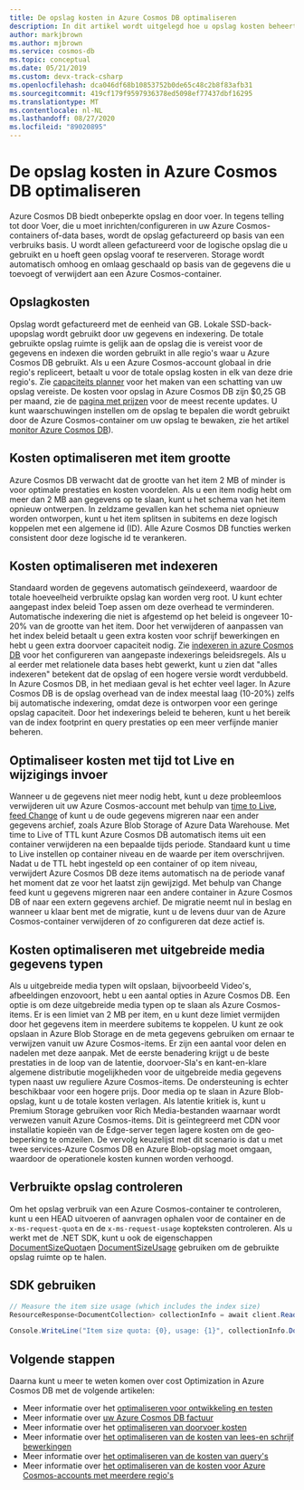 ```yaml
---
title: De opslag kosten in Azure Cosmos DB optimaliseren
description: In dit artikel wordt uitgelegd hoe u opslag kosten beheert voor de gegevens die zijn opgeslagen in Azure Cosmos DB
author: markjbrown
ms.author: mjbrown
ms.service: cosmos-db
ms.topic: conceptual
ms.date: 05/21/2019
ms.custom: devx-track-csharp
ms.openlocfilehash: dca046df68b10853752b0de65c48c2b8f83afb31
ms.sourcegitcommit: 419cf179f9597936378ed5098ef77437dbf16295
ms.translationtype: MT
ms.contentlocale: nl-NL
ms.lasthandoff: 08/27/2020
ms.locfileid: "89020895"
---
```

# <a name="optimize-storage-cost-in-azure-cosmos-db"></a>De opslag kosten in Azure Cosmos DB optimaliseren

Azure Cosmos DB biedt onbeperkte opslag en door voer. In tegens telling tot door Voer, die u moet inrichten/configureren in uw Azure Cosmos-containers of-data bases, wordt de opslag gefactureerd op basis van een verbruiks basis. U wordt alleen gefactureerd voor de logische opslag die u gebruikt en u hoeft geen opslag vooraf te reserveren. Storage wordt automatisch omhoog en omlaag geschaald op basis van de gegevens die u toevoegt of verwijdert aan een Azure Cosmos-container.

## <a name="storage-cost"></a>Opslagkosten

Opslag wordt gefactureerd met de eenheid van GB. Lokale SSD-back-upopslag wordt gebruikt door uw gegevens en indexering. De totale gebruikte opslag ruimte is gelijk aan de opslag die is vereist voor de gegevens en indexen die worden gebruikt in alle regio's waar u Azure Cosmos DB gebruikt. Als u een Azure Cosmos-account globaal in drie regio's repliceert, betaalt u voor de totale opslag kosten in elk van deze drie regio's. Zie [capaciteits planner](https://www.documentdb.com/capacityplanner) voor het maken van een schatting van uw opslag vereiste. De kosten voor opslag in Azure Cosmos DB zijn $0,25 GB per maand, zie de [pagina met prijzen](https://azure.microsoft.com/pricing/details/cosmos-db/) voor de meest recente updates. U kunt waarschuwingen instellen om de opslag te bepalen die wordt gebruikt door de Azure Cosmos-container om uw opslag te bewaken, zie het artikel [monitor Azure Cosmos DB](monitor-accounts.md)).

## <a name="optimize-cost-with-item-size"></a>Kosten optimaliseren met item grootte

Azure Cosmos DB verwacht dat de grootte van het item 2 MB of minder is voor optimale prestaties en kosten voordelen. Als u een item nodig hebt om meer dan 2 MB aan gegevens op te slaan, kunt u het schema van het item opnieuw ontwerpen. In zeldzame gevallen kan het schema niet opnieuw worden ontworpen, kunt u het item splitsen in subitems en deze logisch koppelen met een algemene id (ID). Alle Azure Cosmos DB functies werken consistent door deze logische id te verankeren.

## <a name="optimize-cost-with-indexing"></a>Kosten optimaliseren met indexeren

Standaard worden de gegevens automatisch geïndexeerd, waardoor de totale hoeveelheid verbruikte opslag kan worden verg root. U kunt echter aangepast index beleid Toep assen om deze overhead te verminderen. Automatische indexering die niet is afgestemd op het beleid is ongeveer 10-20% van de grootte van het item. Door het verwijderen of aanpassen van het index beleid betaalt u geen extra kosten voor schrijf bewerkingen en hebt u geen extra doorvoer capaciteit nodig. Zie [indexeren in azure Cosmos DB](indexing-policies.md) voor het configureren van aangepaste indexerings beleidsregels. Als u al eerder met relationele data bases hebt gewerkt, kunt u zien dat "alles indexeren" betekent dat de opslag of een hogere versie wordt verdubbeld. In Azure Cosmos DB, in het mediaan geval is het echter veel lager. In Azure Cosmos DB is de opslag overhead van de index meestal laag (10-20%) zelfs bij automatische indexering, omdat deze is ontworpen voor een geringe opslag capaciteit. Door het indexerings beleid te beheren, kunt u het bereik van de index footprint en query prestaties op een meer verfijnde manier beheren.

## <a name="optimize-cost-with-time-to-live-and-change-feed"></a>Optimaliseer kosten met tijd tot Live en wijzigings invoer

Wanneer u de gegevens niet meer nodig hebt, kunt u deze probleemloos verwijderen uit uw Azure Cosmos-account met behulp van [time to Live](time-to-live.md), [feed Change](change-feed.md) of kunt u de oude gegevens migreren naar een ander gegevens archief, zoals Azure Blob Storage of Azure Data Warehouse. Met time to Live of TTL kunt Azure Cosmos DB automatisch items uit een container verwijderen na een bepaalde tijds periode. Standaard kunt u time to Live instellen op container niveau en de waarde per item overschrijven. Nadat u de TTL hebt ingesteld op een container of op item niveau, verwijdert Azure Cosmos DB deze items automatisch na de periode vanaf het moment dat ze voor het laatst zijn gewijzigd. Met behulp van Change feed kunt u gegevens migreren naar een andere container in Azure Cosmos DB of naar een extern gegevens archief. De migratie neemt nul in beslag en wanneer u klaar bent met de migratie, kunt u de levens duur van de Azure Cosmos-container verwijderen of zo configureren dat deze actief is.

## <a name="optimize-cost-with-rich-media-data-types"></a>Kosten optimaliseren met uitgebreide media gegevens typen 

Als u uitgebreide media typen wilt opslaan, bijvoorbeeld Video's, afbeeldingen enzovoort, hebt u een aantal opties in Azure Cosmos DB. Een optie is om deze uitgebreide media typen op te slaan als Azure Cosmos-items. Er is een limiet van 2 MB per item, en u kunt deze limiet vermijden door het gegevens item in meerdere subitems te koppelen. U kunt ze ook opslaan in Azure Blob Storage en de meta gegevens gebruiken om ernaar te verwijzen vanuit uw Azure Cosmos-items. Er zijn een aantal voor delen en nadelen met deze aanpak. Met de eerste benadering krijgt u de beste prestaties in de loop van de latentie, doorvoer-Sla's en kant-en-klare algemene distributie mogelijkheden voor de uitgebreide media gegevens typen naast uw reguliere Azure Cosmos-items. De ondersteuning is echter beschikbaar voor een hogere prijs. Door media op te slaan in Azure Blob-opslag, kunt u de totale kosten verlagen. Als latentie kritiek is, kunt u Premium Storage gebruiken voor Rich Media-bestanden waarnaar wordt verwezen vanuit Azure Cosmos-items. Dit is geïntegreerd met CDN voor installatie kopieën van de Edge-server tegen lagere kosten om de geo-beperking te omzeilen. De vervolg keuzelijst met dit scenario is dat u met twee services-Azure Cosmos DB en Azure Blob-opslag moet omgaan, waardoor de operationele kosten kunnen worden verhoogd. 

## <a name="check-storage-consumed"></a>Verbruikte opslag controleren

Om het opslag verbruik van een Azure Cosmos-container te controleren, kunt u een HEAD uitvoeren of aanvragen ophalen voor de container en de `x-ms-request-quota` en de `x-ms-request-usage` kopteksten controleren. Als u werkt met de .NET SDK, kunt u ook de eigenschappen [DocumentSizeQuota](https://docs.microsoft.com/previous-versions/azure/dn850325(v%3Dazure.100))en [DocumentSizeUsage](https://msdn.microsoft.com/library/azure/dn850324.aspx) gebruiken om de gebruikte opslag ruimte op te halen.

## <a name="using-sdk"></a>SDK gebruiken

```csharp
// Measure the item size usage (which includes the index size)
ResourceResponse<DocumentCollection> collectionInfo = await client.ReadDocumentCollectionAsync(UriFactory.CreateDocumentCollectionUri("db", "coll"));   

Console.WriteLine("Item size quota: {0}, usage: {1}", collectionInfo.DocumentQuota, collectionInfo.DocumentUsage);
```

## <a name="next-steps"></a>Volgende stappen

Daarna kunt u meer te weten komen over cost Optimization in Azure Cosmos DB met de volgende artikelen:

* Meer informatie over het [optimaliseren voor ontwikkeling en testen](optimize-dev-test.md)
* Meer informatie over [uw Azure Cosmos DB factuur](understand-your-bill.md)
* Meer informatie over het [optimaliseren van doorvoer kosten](optimize-cost-throughput.md)
* Meer informatie over [het optimaliseren van de kosten van lees-en schrijf bewerkingen](optimize-cost-reads-writes.md)
* Meer informatie over [het optimaliseren van de kosten van query's](optimize-cost-queries.md)
* Meer informatie over [het optimaliseren van de kosten voor Azure Cosmos-accounts met meerdere regio's](optimize-cost-regions.md)

